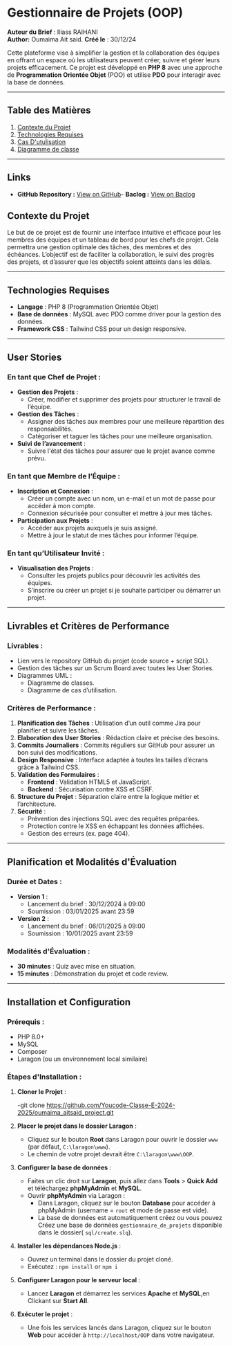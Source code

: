 # **Gestionnaire de Projets (OOP)**

**Auteur du Brief** : Iliass RAIHANI  
**Author:** Oumaima Ait said.
**Créé le** : 30/12/24

Cette plateforme vise à simplifier la gestion et la collaboration des équipes en offrant un espace où les utilisateurs peuvent créer, suivre et gérer leurs projets efficacement. Ce projet est développé en **PHP 8** avec une approche de **Programmation Orientée Objet** (POO) et utilise **PDO** pour interagir avec la base de données.

---

## **Table des Matières**

1. [Contexte du Projet](#contexte-du-projet)
2. [Technologies Requises](#HTML-#tailwindCss-#php,)
3. [Cas D'utulisation](#)
4. [Diagramme de classe](#)

---
## Links

- **GitHub Repository :** [View on GitHub](https://github.com/Youcode-Classe-E-2024-2025/oumaima_aitsaid_project.git)-
 **Baclog :** [View on Baclog](https://github.com/Youcode-Classe-E-2024-2025/oumaima_aitsaid_project.githttps://github.com/orgs/Youcode-Classe-E-2024-2025/projects/104/views/1)

## **Contexte du Projet**

Le but de ce projet est de fournir une interface intuitive et efficace pour les membres des équipes et un tableau de bord pour les chefs de projet. Cela permettra une gestion optimale des tâches, des membres et des échéances. L’objectif est de faciliter la collaboration, le suivi des progrès des projets, et d’assurer que les objectifs soient atteints dans les délais.

---

## **Technologies Requises**

- **Langage** : PHP 8 (Programmation Orientée Objet)
- **Base de données** : MySQL avec PDO comme driver pour la gestion des données.
- **Framework CSS** : Tailwind CSS pour un design responsive.

---

## **User Stories**

### **En tant que Chef de Projet** :

- **Gestion des Projets** :
  - Créer, modifier et supprimer des projets pour structurer le travail de l’équipe.
- **Gestion des Tâches** :
  - Assigner des tâches aux membres pour une meilleure répartition des responsabilités.
  - Catégoriser et taguer les tâches pour une meilleure organisation.
- **Suivi de l’avancement** :
  - Suivre l'état des tâches pour assurer que le projet avance comme prévu.

### **En tant que Membre de l’Équipe** :

- **Inscription et Connexion** :
  - Créer un compte avec un nom, un e-mail et un mot de passe pour accéder à mon compte.
  - Connexion sécurisée pour consulter et mettre à jour mes tâches.
- **Participation aux Projets** :
  - Accéder aux projets auxquels je suis assigné.
  - Mettre à jour le statut de mes tâches pour informer l’équipe.

### **En tant qu’Utilisateur Invité** :

- **Visualisation des Projets** :
  - Consulter les projets publics pour découvrir les activités des équipes.
  - S’inscrire ou créer un projet si je souhaite participer ou démarrer un projet.

---

## **Livrables et Critères de Performance**

### **Livrables** :

- Lien vers le repository GitHub du projet (code source + script SQL).
- Gestion des tâches sur un Scrum Board avec toutes les User Stories.
- Diagrammes UML :
  - Diagramme de classes.
  - Diagramme de cas d’utilisation.

### **Critères de Performance** :

1. **Planification des Tâches** : Utilisation d’un outil comme Jira pour planifier et suivre les tâches.
2. **Elaboration des User Stories** : Rédaction claire et précise des besoins.
3. **Commits Journaliers** : Commits réguliers sur GitHub pour assurer un bon suivi des modifications.
4. **Design Responsive** : Interface adaptée à toutes les tailles d’écrans grâce à Tailwind CSS.
5. **Validation des Formulaires** :
   - **Frontend** : Validation HTML5 et JavaScript.
   - **Backend** : Sécurisation contre XSS et CSRF.
6. **Structure du Projet** : Séparation claire entre la logique métier et l’architecture.
7. **Sécurité** :
   - Prévention des injections SQL avec des requêtes préparées.
   - Protection contre le XSS en échappant les données affichées.
   - Gestion des erreurs (ex. page 404).

---

## **Planification et Modalités d'Évaluation**

### **Durée et Dates** :

- **Version 1** :  
  - Lancement du brief : 30/12/2024 à 09:00  
  - Soumission : 03/01/2025 avant 23:59
- **Version 2** :  
  - Lancement du brief : 06/01/2025 à 09:00  
  - Soumission : 10/01/2025 avant 23:59

### **Modalités d'Évaluation** :

- **30 minutes** : Quiz avec mise en situation.
- **15 minutes** : Démonstration du projet et code review.

---

## **Installation et Configuration**

### Prérequis :

- PHP 8.0+
- MySQL
- Composer
- Laragon (ou un environnement local similaire)

### Étapes d'Installation :

1. **Cloner le Projet** :

   -git clone https://github.com/Youcode-Classe-E-2024-2025/oumaima_aitsaid_project.git

2. **Placer le projet dans le dossier Laragon** :
   - Cliquez sur le bouton **Root** dans Laragon pour ouvrir le dossier `www` (par défaut, `C:\laragon\www`).
   - Le chemin de votre projet devrait être `C:\laragon\www\OOP`.

3. **Configurer la base de données** :
   - Faites un clic droit sur **Laragon**, puis allez dans **Tools** > **Quick Add** et téléchargez **phpMyAdmin** et **MySQL**.
   - Ouvrir **phpMyAdmin** via Laragon :
     - Dans Laragon, cliquez sur le bouton **Database** pour accéder à phpMyAdmin (username = `root` et mode de passe est vide).
     - La base de données est automatiquement créez ou vous pouvez Créez une base de données `gestionnaire_de_projets` disponible dans le dossier( `sql/create.slq`).


4. **Installer les dépendances Node.js** :
   - Ouvrez un terminal dans le dossier du projet cloné.
   - Exécutez :  `npm install` or `npm i`

5. **Configurer Laragon pour le serveur local** :
   - Lancez **Laragon** et démarrez les services **Apache** et **MySQL**,en Clickant sur **Start All**.


6. **Exécuter le projet** :
   - Une fois les services lancés dans Laragon, cliquez sur le bouton **Web** pour accéder à `http://localhost/OOP` dans votre navigateur.